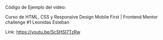Código de Ejemplo del video:

Curso de HTML, CSS y Responsive Design Mobile First | Frontend Mentor challenge #1
Leonidas Esteban

Link: https://youtu.be/ScSHSI7TzRw

